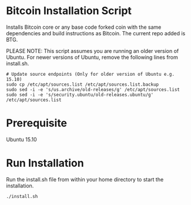# Bitcoin Installation Script

Installs Bitcoin core or any base code forked coin with the same dependencies and build instructions as Bitcoin. The current repo added is BTG.

PLEASE NOTE: This script assumes you are running an older version of Ubuntu. For newer versions of Ubuntu, remove the following lines from install.sh. 

```
# Update source endpoints (Only for older version of Ubuntu e.g. 15.10)
sudo cp /etc/apt/sources.list /etc/apt/sources.list.backup
sudo sed -i -e 's/us.archive/old-releases/g' /etc/apt/sources.list
sudo sed -i -e 's/security.ubuntu/old-releases.ubuntu/g' /etc/apt/sources.list
```

# Prerequisite
Ubuntu 15.10

# Run Installation
Run the install.sh file from within your home directory to start the installation.

```
./install.sh
```
